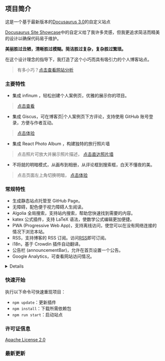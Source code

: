 ## 项目简介

这是一个基于最新版本的[Docusaurus 3.0](https://docusaurus.io/)的自定义站点

[Docusaurus Site Showcase](https://docusaurus.io/showcase)中的自定义给了我许多灵感，但我更追求简洁而精美的设计以确保代码易于维护。

**美丽胜过丑陋，清晰胜过模糊。简洁胜过复杂，复杂胜过繁琐。**

在这个设计理念的指导下，我打造了这个小巧而具有吸引力的个人博客站点。

> 有多小巧？[点击查看网站分析](https://pagespeed.web.dev/)

### 主要特性

- 集成 infinum ，轻松创建个人案例页，优雅的展示你的项目。
> [点击查看](https://jiangmiemie.com/showcase/)
- 集成 Giscus，可在博客页|个人案例页下方评论，支持使用 GitHub 账号登录，方便与作者互动。
> [点击体验](https://jiangmiemie.com/blog/blog/)
- 集成 React Photo Album ，构建独特的旅行照片墙
> 点击照片可放大并展示照片描述， [点击直达照片墙](https://jiangmiemie.com/gallery/)
- 不将就的明暗模式，从画布到相册，从评论框到搜索框，白天不懂夜的美。
> 点击页面左上角切换明暗， [点击体验](https://jiangmiemie.com/)


### 常规特性

- 生成静态站点托管至 GitHub Page。
- 无障碍，配色便于视力障碍人生阅读。
- Algolia 全局搜索，支持站内搜索，帮助您快速找到需要的内容。
- katex 公式插件，支持 LaTeX 语法，使数学公式编辑更加便捷。
- PWA (Progressive Web App)，支持离线访问，使您可以在没有网络连接的情况下浏览本站。
- RSS，支持博客的 RSS 订阅。访问[RSS](https://jiangmiemie.com/blog/rss.xml)即可订阅。
- i18n，基于 Crowdin 插件自动翻译。
- 公告栏 (announcementBar)，允许在首页设置一个公告。
- Google Analytics，可查看网站访问情况。

<details>

### 集成谷歌分析

获取谷歌分析代码，并填入 `docusaurus.config.js` 的 `googleAnalytics` 字段。

### 全局搜索配置

获取 Algolia 的 `Application ID` 和 `Search-Only API Key`，并填入 `docusaurus.config.js` 的 `algolia` 字段。

添加搜索框
```javascript
navbar: {
  title: '首页',
  hideOnScroll: true,
  items: [
    // 搜索框
    {
      type: 'search',
      position: 'right',
    },
  ]
},
```

### 集成 Giscus

使用 Giscus 插件

获取 Giscus 的 `repo` 和 `repoID`，并填入 `docusaurus.config.js` 的 `giscus` 字段。

基本使用，例如：自定义留言板
```javascript
import Giscus from '@giscus/react';

function Comment() {
  return (
    <BrowserOnly fallback={<div>Loading Comments...</div>}>
      {() => <Giscus {...giscus} />}
    </BrowserOnly>
  );
}
```

若要在每篇文章下添加评论，需要在 `src\theme\BlogPostPage` 中添加 `<Giscus />`。
只需复制粘贴 `src\theme\BlogPostPage` 文件夹即可。

### 配置相册

使用 React Photo Album 插件自定义相册。

支持多种布局、按标签筛选、点击单独查看、显示图片大小与描述、显示前后预览、图片放大、缩小等功能。`src\pages\gallery\index.js`中的 `photos` 字段为相册图片，可按需自定义。

### 中英双语支持

获取 Crowdin 的 `Project ID` 和 `API Key`，并填入 `docusaurus.config.js` 的 `crowdin` 字段。

</details>

### 快速开始

执行以下命令可快速重现项目：

- `npm update`：更新插件
- `npm install`：下载所需依赖包
- `npm run start`：启动站点

### 许可证信息

[Apache License 2.0](LICENSE)

### 最新更新
